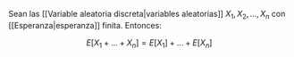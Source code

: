 
Sean las [[Variable aleatoria discreta|variables aleatorias]] $X_1, X_2, \dots, X_n$ con [[Esperanza|esperanza]] finita. Entonces: 

$$E[X_1 + \dots + X_n] = E[X_1] + \dots + E[X_n]$$ 
